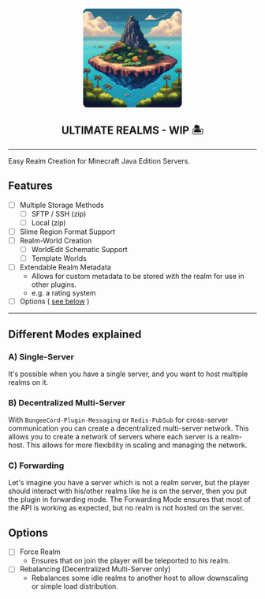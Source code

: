 <p align="center" style='text-align: center; margin-top: 2rem'>
<br />
<img src=".github/assets/logo.jpg" alt="The logo was created with Adobe Firefly 3 on 16.09.24 with Pixel art of paradise island floating in the sky, background in retro style for 8 bit game 3">
</p>
<h2 align="center"> ULTIMATE REALMS - WIP 🏝️ </h2>


---



Easy Realm Creation for Minecraft Java Edition Servers.

## Features

- [ ] Multiple Storage Methods
    - [ ] SFTP / SSH (zip)
    - [ ] Local (zip)
-  [ ] Slime Region Format Support
- [ ] Realm-World Creation
    - [ ] WorldEdit Schematic Support
    - [ ] Template Worlds
- [ ] Extendable Realm Metadata
    - Allows for custom metadata to be stored with the realm for use in other plugins.
    - e.g. a rating system
- [ ] Options ( [see below](#options) )

---

## Different Modes explained

### A) Single-Server

It's possible when you have a single server, and you want to host multiple realms on it.

### B) Decentralized Multi-Server

With `BungeeCord-Plugin-Messaging` or `Redis-PubSub` for cross-server communication you can create a decentralized
multi-server network. This allows you to create a network of servers where each server is a realm-host.
This allows for more flexibility in scaling and managing the network.

### C) Forwarding

Let's imagine you have a server which is not a realm server, but the player should interact with his/other realms like
he is on the server, then you put the plugin in forwarding mode.
The Forwarding Mode ensures that most of the API is working as expected, but no realm is not hosted on the server.

## Options

- [ ] Force Realm
    - Ensures that on join the player will be teleported to his realm.
- [ ] Rebalancing (Decentralized Multi-Server only)
    - Rebalances some idle realms to another host to allow downscaling or simple load distribution.








